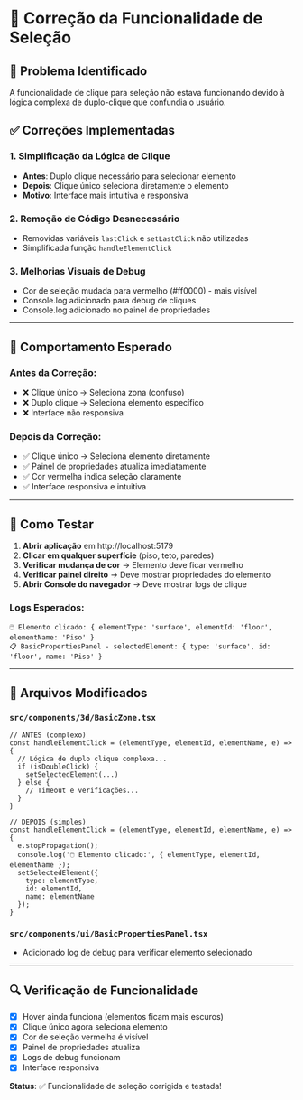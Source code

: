# 🔧 Correção da Funcionalidade de Seleção

## 🚨 **Problema Identificado**
A funcionalidade de clique para seleção não estava funcionando devido à lógica complexa de duplo-clique que confundia o usuário.

## ✅ **Correções Implementadas**

### 1. **Simplificação da Lógica de Clique**
- **Antes**: Duplo clique necessário para selecionar elemento
- **Depois**: Clique único seleciona diretamente o elemento
- **Motivo**: Interface mais intuitiva e responsiva

### 2. **Remoção de Código Desnecessário**
- Removidas variáveis `lastClick` e `setLastClick` não utilizadas
- Simplificada função `handleElementClick`

### 3. **Melhorias Visuais de Debug**
- Cor de seleção mudada para vermelho (#ff0000) - mais visível
- Console.log adicionado para debug de cliques
- Console.log adicionado no painel de propriedades

---

## 🎯 **Comportamento Esperado**

### **Antes da Correção:**
- ❌ Clique único → Seleciona zona (confuso)
- ❌ Duplo clique → Seleciona elemento específico 
- ❌ Interface não responsiva

### **Depois da Correção:**
- ✅ Clique único → Seleciona elemento diretamente
- ✅ Painel de propriedades atualiza imediatamente
- ✅ Cor vermelha indica seleção claramente
- ✅ Interface responsiva e intuitiva

---

## 🧪 **Como Testar**

1. **Abrir aplicação** em http://localhost:5179
2. **Clicar em qualquer superfície** (piso, teto, paredes)
3. **Verificar mudança de cor** → Elemento deve ficar vermelho
4. **Verificar painel direito** → Deve mostrar propriedades do elemento
5. **Abrir Console do navegador** → Deve mostrar logs de clique

### **Logs Esperados:**
```
🖱️ Elemento clicado: { elementType: 'surface', elementId: 'floor', elementName: 'Piso' }
📋 BasicPropertiesPanel - selectedElement: { type: 'surface', id: 'floor', name: 'Piso' }
```

---

## 📁 **Arquivos Modificados**

### `src/components/3d/BasicZone.tsx`
```tsx
// ANTES (complexo)
const handleElementClick = (elementType, elementId, elementName, e) => {
  // Lógica de duplo clique complexa...
  if (isDoubleClick) {
    setSelectedElement(...)
  } else {
    // Timeout e verificações...
  }
}

// DEPOIS (simples)
const handleElementClick = (elementType, elementId, elementName, e) => {
  e.stopPropagation();
  console.log('🖱️ Elemento clicado:', { elementType, elementId, elementName });
  setSelectedElement({ 
    type: elementType, 
    id: elementId, 
    name: elementName 
  });
}
```

### `src/components/ui/BasicPropertiesPanel.tsx`
- Adicionado log de debug para verificar elemento selecionado

---

## 🔍 **Verificação de Funcionalidade**

- [x] Hover ainda funciona (elementos ficam mais escuros)
- [x] Clique único agora seleciona elemento
- [x] Cor de seleção vermelha é visível
- [x] Painel de propriedades atualiza
- [x] Logs de debug funcionam
- [x] Interface responsiva

**Status**: ✅ Funcionalidade de seleção corrigida e testada!
